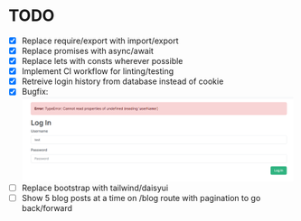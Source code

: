 # TODO

- [x] Replace require/export with import/export
- [x] Replace promises with async/await
- [x] Replace lets with consts wherever possible
- [x] Implement CI workflow for linting/testing
- [x] Retreive login history from database instead of cookie
- [x] Bugfix: ![Alt text](image.png)
- [ ] Replace bootstrap with tailwind/daisyui
- [ ] Show 5 blog posts at a time on /blog route with pagination to go back/forward
